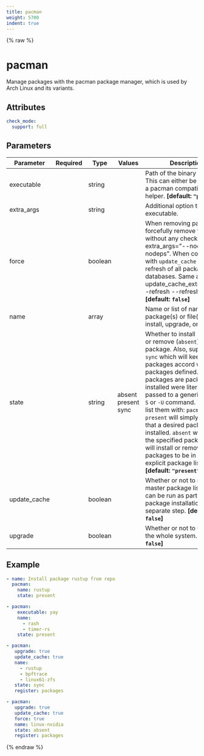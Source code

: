 ```yaml
---
title: pacman
weight: 5700
indent: true
---
```


{% raw %}
# pacman

Manage packages with the pacman package manager, which is used by Arch Linux and its variants.

## Attributes

```yaml
check_mode:
  support: full
```

## Parameters

| Parameter    | Required | Type    | Values                    | Description                                                                                                                                                                                                                                                                                                                                                                                                                                                                                                                         |
|--------------|----------|---------|---------------------------|-------------------------------------------------------------------------------------------------------------------------------------------------------------------------------------------------------------------------------------------------------------------------------------------------------------------------------------------------------------------------------------------------------------------------------------------------------------------------------------------------------------------------------------|
| executable   |          | string  |                           | Path of the binary to use. This can either be `pacman` or a pacman compatible AUR helper. **[default: `"pacman"`]**                                                                                                                                                                                                                                                                                                                                                                                                                 |
| extra_args   |          | string  |                           | Additional option to pass to executable.                                                                                                                                                                                                                                                                                                                                                                                                                                                                                            |
| force        |          | boolean |                           | When removing packages, forcefully remove them, without any checks. Same as extra_args=”--nodeps --nodeps”. When combined with `update_cache` force a refresh of all package databases. Same as update_cache_extra_args=”--refresh --refresh”. **[default: `false`]**                                                                                                                                                                                                                                                               |
| name         |          | array   |                           | Name or list of names of the package(s) or file(s) to install, upgrade, or remove.                                                                                                                                                                                                                                                                                                                                                                                                                                                  |
| state        |          | string  | absent<br>present<br>sync | Whether to install (`present`), or remove (`absent`) a package. Also, supports the `sync` which will keep explicit packages accord with packages defined. Explicit packages are packages installed were literally passed to a generic `pacman` `-S` or `-U` command. You can list them with: `pacman -Qe` `present` will simply ensure that a desired package is installed. `absent` will remove the specified package. `sync` will install or remove packages to be in sync with explicit package list. **[default: `"present"`]** |
| update_cache |          | boolean |                           | Whether or not to refresh the master package lists. This can be run as part of a package installation or as a separate step. **[default: `false`]**                                                                                                                                                                                                                                                                                                                                                                                 |
| upgrade      |          | boolean |                           | Whether or not to upgrade the whole system. **[default: `false`]**                                                                                                                                                                                                                                                                                                                                                                                                                                                                  |

## Example

```yaml
- name: Install package rustup from repo
  pacman:
    name: rustup
    state: present

- pacman:
    executable: yay
    name:
      - rash
      - timer-rs
    state: present

- pacman:
   upgrade: true
   update_cache: true
   name:
     - rustup
     - bpftrace
     - linux61-zfs
   state: sync
   register: packages

- pacman:
   upgrade: true
   update_cache: true
   force: true
   name: linux-nvidia
   state: absent
   register: packages
```

{% endraw %}